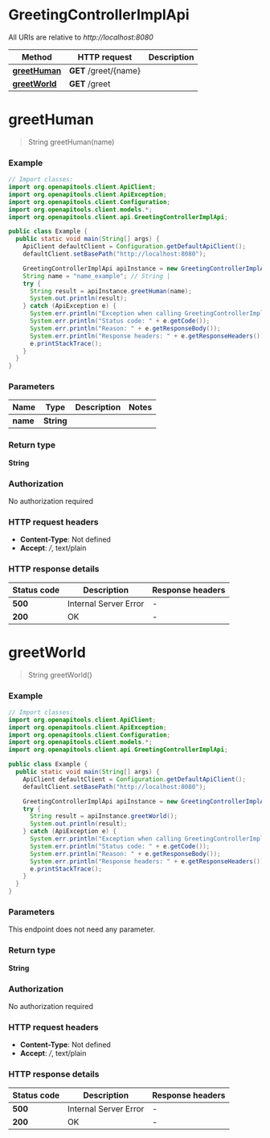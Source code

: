 # GreetingControllerImplApi

All URIs are relative to *http://localhost:8080*

Method | HTTP request | Description
------------- | ------------- | -------------
[**greetHuman**](GreetingControllerImplApi.md#greetHuman) | **GET** /greet/{name} | 
[**greetWorld**](GreetingControllerImplApi.md#greetWorld) | **GET** /greet | 


<a name="greetHuman"></a>
# **greetHuman**
> String greetHuman(name)



### Example
```java
// Import classes:
import org.openapitools.client.ApiClient;
import org.openapitools.client.ApiException;
import org.openapitools.client.Configuration;
import org.openapitools.client.models.*;
import org.openapitools.client.api.GreetingControllerImplApi;

public class Example {
  public static void main(String[] args) {
    ApiClient defaultClient = Configuration.getDefaultApiClient();
    defaultClient.setBasePath("http://localhost:8080");

    GreetingControllerImplApi apiInstance = new GreetingControllerImplApi(defaultClient);
    String name = "name_example"; // String | 
    try {
      String result = apiInstance.greetHuman(name);
      System.out.println(result);
    } catch (ApiException e) {
      System.err.println("Exception when calling GreetingControllerImplApi#greetHuman");
      System.err.println("Status code: " + e.getCode());
      System.err.println("Reason: " + e.getResponseBody());
      System.err.println("Response headers: " + e.getResponseHeaders());
      e.printStackTrace();
    }
  }
}
```

### Parameters

Name | Type | Description  | Notes
------------- | ------------- | ------------- | -------------
 **name** | **String**|  |

### Return type

**String**

### Authorization

No authorization required

### HTTP request headers

 - **Content-Type**: Not defined
 - **Accept**: */*, text/plain

### HTTP response details
| Status code | Description | Response headers |
|-------------|-------------|------------------|
**500** | Internal Server Error |  -  |
**200** | OK |  -  |

<a name="greetWorld"></a>
# **greetWorld**
> String greetWorld()



### Example
```java
// Import classes:
import org.openapitools.client.ApiClient;
import org.openapitools.client.ApiException;
import org.openapitools.client.Configuration;
import org.openapitools.client.models.*;
import org.openapitools.client.api.GreetingControllerImplApi;

public class Example {
  public static void main(String[] args) {
    ApiClient defaultClient = Configuration.getDefaultApiClient();
    defaultClient.setBasePath("http://localhost:8080");

    GreetingControllerImplApi apiInstance = new GreetingControllerImplApi(defaultClient);
    try {
      String result = apiInstance.greetWorld();
      System.out.println(result);
    } catch (ApiException e) {
      System.err.println("Exception when calling GreetingControllerImplApi#greetWorld");
      System.err.println("Status code: " + e.getCode());
      System.err.println("Reason: " + e.getResponseBody());
      System.err.println("Response headers: " + e.getResponseHeaders());
      e.printStackTrace();
    }
  }
}
```

### Parameters
This endpoint does not need any parameter.

### Return type

**String**

### Authorization

No authorization required

### HTTP request headers

 - **Content-Type**: Not defined
 - **Accept**: */*, text/plain

### HTTP response details
| Status code | Description | Response headers |
|-------------|-------------|------------------|
**500** | Internal Server Error |  -  |
**200** | OK |  -  |

